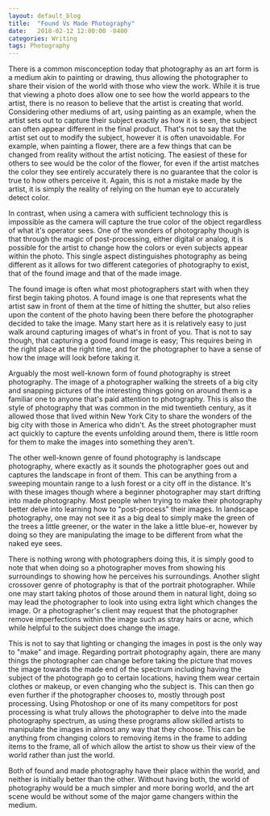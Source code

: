 ```yaml
---
layout: default_blog
title:  "Found Vs Made Photography"
date:   2018-02-12 12:00:00 -0400
categories: Writing
tags: Photography
---
```


There is a common misconception today that photography as an art form is a medium akin to painting or drawing, thus allowing the photographer to share their vision of the world with those who view the work. While it is true that viewing a photo does allow one to see how the world appears to the artist, there is no reason to believe that the artist is creating that world. Considering other mediums of art, using painting as an example, when the artist sets out to capture their subject exactly as how it is seen, the subject can often appear different in the final product. That's not to say that the artist set out to modify the subject, however it is often unavoidable. For example, when painting a flower, there are a few things that can be changed from reality without the artist noticing. The easiest of these for others to see would be the color of the flower, for even if the artist matches the color they see entirely accurately there is no guarantee that the color is true to how others perceive it. Again, this is not a mistake made by the artist, it is simply the reality of relying on the human eye to accurately detect color.

In contrast, when using a camera with sufficient technology this is impossible as the camera will capture the true color of the object regardless of what it's operator sees. One of the wonders of photography though is that through the magic of post-processing, either digital or analog, it is possible for the artist to change how the colors or even subjects appear within the photo. This single aspect distinguishes photography as being different as it allows for two different categories of photography to exist, that of the found image and that of the made image.

The found image is often what most photographers start with when they first begin taking photos. A found image is one that represents what the artist saw in front of them at the time of hitting the shutter, but also relies upon the content of the photo having been there before the photographer decided to take the image. Many start here as it is relatively easy to just walk around capturing images of what's in front of you. That is not to say though, that capturing a good found image is easy; This requires being in the right place at the right time, and for the photographer to have a sense of how the image will look before taking it.

Arguably the most well-known form of found photography is street photography. The image of a photographer walking the streets of a big city and snapping pictures of the interesting things going on around them is a familiar one to anyone that's paid attention to photography. This is also the style of photography that was common in the mid twentieth century, as it allowed those that lived within New York City to share the wonders of the big city with those in America who didn't. As the street photographer must act quickly to capture the events unfolding around them, there is little room for them to make the images into something they aren't.

The other well-known genre of found photography is landscape photography, where exactly as it sounds the photographer goes out and captures the landscape in front of them. This can be anything from a sweeping mountain range to a lush forest or a city off in the distance. It's with these images though where a beginner photographer may start drifting into made photography. Most people when trying to make their photography better delve into learning how to "post-process" their images. In landscape photography, one may not see it as a big deal to simply make the green of the trees a little greener, or the water in the lake a little blue-er, however by doing so they are manipulating the image to be different from what the naked eye sees.

There is nothing wrong with photographers doing this, it is simply good to note that when doing so a photographer moves from showing his surroundings to showing how he perceives his surroundings. Another slight crossover genre of photography is that of the portrait photographer. While one may start taking photos of those around them in natural light, doing so may lead the photographer to look into using extra light which changes the image. Or a photographer's client may request that the photographer remove imperfections within the image such as stray hairs or acne, which while helpful to the subject does change the image.

This is not to say that lighting or changing the images in post is the only way to "make" and image. Regarding portrait photography again, there are many things the photographer can change before taking the picture that moves the image towards the made end of the spectrum including having the subject of the photograph go to certain locations, having them wear certain clothes or makeup, or even changing who the subject is. This can then go even further if the photographer chooses to, mostly through post processing. Using Photoshop or one of its many competitors for post processing is what truly allows the photographer to delve into the made photography spectrum, as using these programs allow skilled artists to manipulate the images in almost any way that they choose. This can be anything from changing colors to removing items in the frame to adding items to the frame, all of which allow the artist to show us their view of the world rather than just the world.

Both of found and made photography have their place within the world, and neither is initially better than the other. Without having both, the world of photography would be a much simpler and more boring world, and the art scene would be without some of the major game changers within the medium.

